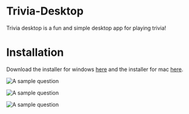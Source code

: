 # Trivia-Desktop

Trivia desktop is a fun and simple desktop app for playing trivia!

# Installation

Download the installer for windows [here](https://github.com/gubareve/trivia-desktop/releases/download/untagged-bd116dba86129c9a7780/trivia-desktop-setup-1.2.0.exe) and the installer for mac [here](https://github.com/gubareve/trivia-desktop/releases/download/untagged-bd116dba86129c9a7780/trivia-desktop-1.2.0.dmg).

![A sample question](https://i.imgur.com/ip90cMa.png)

![A sample question](https://i.imgur.com/8jbtC4q.png)

![A sample question](https://i.imgur.com/Ek7muno.png)
